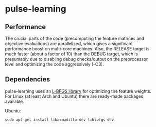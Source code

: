 # pulse-learning

## Performance

The crucial parts of the code (precomputing the feature matrices and objective
evaluations) are parallelized, which gives a significant performance boost on
multi-core machines. Also, the RELEASE target is much faster (about a factor of
10) than the DEBUG target, which is presumably due to disabling debug
checks/output on the preprocessor level and optimizing the code aggressively
(-O3).

## Dependencies

pulse-learning uses an [L-BFGS
library](http://www.chokkan.org/software/liblbfgs/) for optimizing the feature
weights. For Linux (at least Arch and Ubuntu) there are ready-made packages
available.

Ubuntu:

    sudo apt-get install libarmadillo-dev liblbfgs-dev
